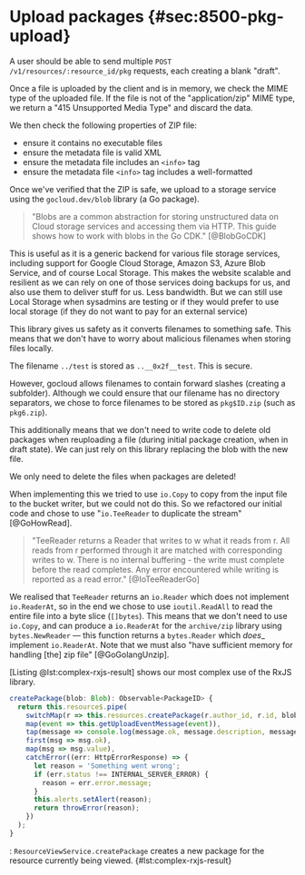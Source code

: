 
# Upload packages {#sec:8500-pkg-upload}

A user should be able to send multiple `POST /v1/resources/:resource_id/pkg` requests, each creating a blank "draft".

Once a file is uploaded by the client and is in memory, we check the MIME
type of the uploaded file. If the file is not of the "application/zip"
MIME type, we return a "415 Unsupported Media Type" and discard the
data.

We then check the following properties of ZIP file:

- ensure it contains no executable files
- ensure the metadata file is valid XML
- ensure the metadata file includes an `<info>` tag
- ensure the metadata file `<info>` tag includes a well-formatted

Once we've verified that the ZIP is safe, we upload to a storage
service using the `gocloud.dev/blob` library (a Go package).

> "Blobs are a common abstraction for storing unstructured data on
> Cloud storage services and accessing them via HTTP. This guide shows
> how to work with blobs in the Go CDK." [@BlobGoCDK]

This is useful as it is a generic backend for various file storage
services, including support for Google Cloud Storage, Amazon S3, Azure
Blob Service, and of course Local Storage. This makes the website
scalable and resilient as we can rely on one of those services doing
backups for us, and also use them to deliver stuff for us. Less
bandwidth. But we can still use Local Storage when sysadmins are testing
or if they would prefer to use local storage (if they do not want to pay
for an external service)

This library gives us safety as it converts filenames to
something safe. This means that we don't have to worry about malicious
filenames when storing files locally.

The filename `../test` is stored as `..__0x2f__test`. This is
secure.

However, gocloud allows filenames to contain forward slashes (creating a
subfolder). Although we could ensure that our filename has no directory
separators, we chose to force filenames to be stored as `pkg$ID.zip`
(such as `pkg6.zip`).

This additionally means that we don't need to write code to delete old
packages when reuploading a file (during initial package creation,
when in draft state). We can just rely on this library replacing the
blob with the new file.

We only need to delete the files when packages are deleted!

When implementing this we tried to use `io.Copy` to copy from the input
file to the bucket writer, but we could not do this. So we refactored our
initial code and chose to use "`io.TeeReader` to duplicate the stream" [@GoHowRead].

> "TeeReader returns a Reader that writes to w what it reads from r. All
> reads from r performed through it are matched with corresponding
> writes to w. There is no internal buffering - the write must complete
> before the read completes. Any error encountered while writing is
> reported as a read error." [@IoTeeReaderGo]

We realised that `TeeReader` returns an `io.Reader` which does not implement
`io.ReaderAt`, so in the end we chose to use `ioutil.ReadAll` to read the
entire file into a byte slice (`[]bytes`). This means that we don't need to
use `io.Copy`, and can produce a `io.ReaderAt` for the `archive/zip` library using
`bytes.NewReader` — this function returns a `bytes.Reader` which _does__ implement
`io.ReaderAt`. Note that we must also "have sufficient memory for handling [the] zip file" [@GoGolangUnzip].

<!-- Once an actual package has been uploaded the user can choose to publish it, changing the package from the "draft" state to the "pending_review" state.
 -->

[Listing @lst:complex-rxjs-result] shows our most complex use of the RxJS library.

```typescript
createPackage(blob: Blob): Observable<PackageID> {
  return this.resource$.pipe(
    switchMap(r => this.resources.createPackage(r.author_id, r.id, blob)),
    map(event => this.getUploadEventMessage(event)),
    tap(message => console.log(message.ok, message.description, message.value)),
    first(msg => msg.ok),
    map(msg => msg.value),
    catchError((err: HttpErrorResponse) => {
      let reason = 'Something went wrong';
      if (err.status !== INTERNAL_SERVER_ERROR) {
        reason = err.error.message;
      }
      this.alerts.setAlert(reason);
      return throwError(reason);
    })
  );
}
```
: `ResourceViewService.createPackage` creates a new package for the resource currently being viewed. {#lst:complex-rxjs-result}
